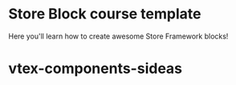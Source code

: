 # Store Block course template

Here you'll learn how to create awesome Store Framework blocks!
# vtex-components-sideas
